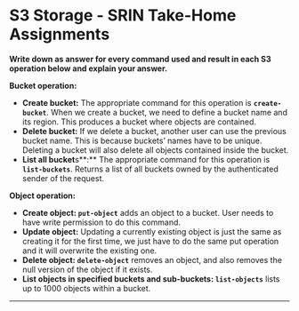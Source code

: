 # S3 Storage - SRIN Take-Home Assignments

**Write down as answer for every command used and result in each S3 operation below and explain your answer.**

**Bucket operation:**

- **Create bucket:** The appropriate command for this operation is ****`create-bucket`****. When we create a bucket, we need to define a bucket name and its region. This produces a bucket where objects are contained.
- **Delete bucket:**  If we delete a bucket, another user can use the previous bucket name. This is because buckets’ names have to be unique. Deleting a bucket will also delete all objects contained inside the bucket.
- **List all bucket**s**:** The appropriate command for this operation is ****`list-buckets`****. Returns a list of all buckets owned by the authenticated sender of the request.

**Object operation:**

- **Create object: `put-object`** adds an object to a bucket. User needs to have write permission to do this command.
- **Update object:** Updating a currently existing object is just the same as creating it for the first time, we just have to do the same put operation and it will overwrite the existing one.
- **Delete object: `delete-object`** removes an object, and also removes the null version of the object if it exists.
- **List objects in specified buckets and sub-buckets: `list-objects`** lists up to 1000 objects within a bucket.
****
